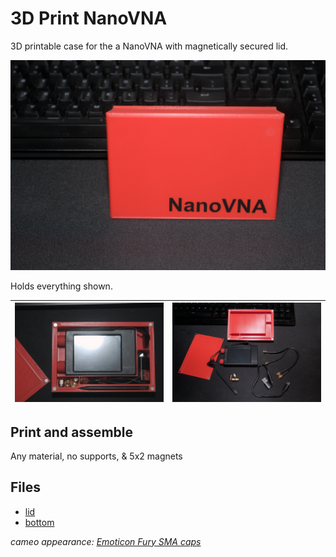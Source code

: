 # 3D Print NanoVNA
3D printable case for the a NanoVNA with magnetically secured lid. 

![cae](images/Case.jpg) 

Holds everything shown. 

| ![pack](images/Packing.jpg) | ![contents](images/Contents.jpg) | 
| --- | --- |

## Print and assemble 
Any material, no supports, & 5x2 magnets 

## Files

  * [lid](files/top.stl) 
  * [bottom](files/bottom.stl)

*cameo appearance: [Emoticon Fury SMA caps](https://www.printables.com/model/784000-threaded-sma-connector-knurled-caps-fpv-drones-hac)*


